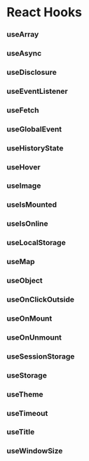 # React Hooks

### useArray

### useAsync

### useDisclosure

### useEventListener

### useFetch

### useGlobalEvent

### useHistoryState

### useHover

### useImage

### useIsMounted

### useIsOnline

### useLocalStorage

### useMap

### useObject

### useOnClickOutside

### useOnMount

### useOnUnmount

### useSessionStorage

### useStorage

### useTheme

### useTimeout

### useTitle

### useWindowSize
